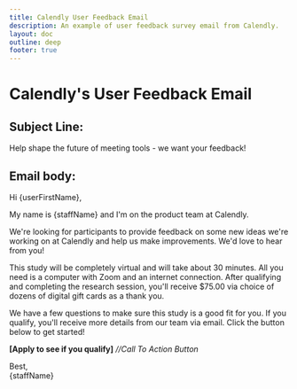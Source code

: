 ```yaml
---
title: Calendly User Feedback Email
description: An example of user feedback survey email from Calendly.
layout: doc
outline: deep
footer: true
---
```


# Calendly's User Feedback Email


## Subject Line:  

Help shape the future of meeting tools - we want your feedback!


## Email body:  

Hi {userFirstName},  

My name is {staffName} and I'm on the product team at Calendly.  

We're looking for participants to provide feedback on some new ideas we're working on at Calendly and help us make improvements. We'd love to hear from you!  

This study will be completely virtual and will take about 30 minutes. All you need is a computer with Zoom and an internet connection. After qualifying and completing the research session, you'll receive $75.00 via choice of dozens of digital gift cards as a thank you.  

We have a few questions to make sure this study is a good fit for you. If you qualify, you'll receive more details from our team via email. Click the button below to get started!  

**[Apply to see if you qualify]** *//Call To Action Button*

Best,  
{staffName}

